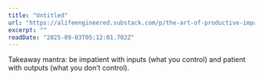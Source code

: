 ```yaml
---
title: "Untitled"
url: "https://alifeengineered.substack.com/p/the-art-of-productive-impatience"
excerpt: ""
readDate: "2025-09-03T05:12:01.702Z"
---
```


Takeaway mantra: be impatient with inputs (what you control) and patient with outputs (what you don’t control).
